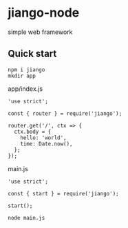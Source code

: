 # jiango-node
simple web framework

## Quick start

```
npm i jiango
mkdir app
```

app/index.js
```
'use strict';

const { router } = require('jiango');

router.get('/', ctx => {
  ctx.body = {
    hello: 'world',
    time: Date.now(),
  };
});
```

main.js
```
'use strict';

const { start } = require('jiango');

start();
```

```
node main.js
```
